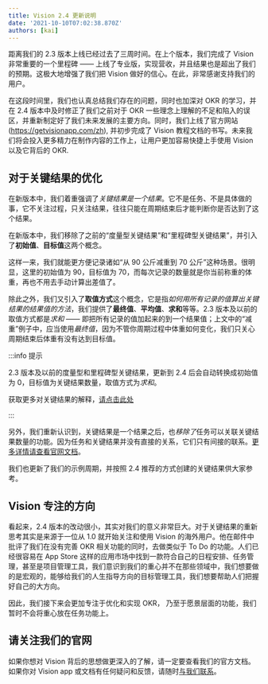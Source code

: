```yaml
---
title: Vision 2.4 更新说明
date: '2021-10-10T07:02:38.870Z'
authors: [kai]
---
```


距离我们的 2.3 版本上线已经过去了三周时间。在上个版本，我们完成了 Vision 非常重要的一个里程碑 —— 上线了专业版，实现营收，并且结果也是超出了我们的预期。这极大地增强了我们把 Vision 做好的信心。在此，非常感谢支持我们的用户。

<!--truncate-->

在这段时间里，我们也认真总结我们存在的问题，同时也加深对 OKR 的学习，并在 2.4 版本中及时修正了我们之前对于 OKR 一些理念上理解的不足和陷入的误区，并重新制定好了我们未来发展的主要方向。同时，我们上线了官方网站 (https://getvisionapp.com/zh), 并初步完成了 Vision 教程文档的书写。未来我们将会投入更多精力在制作内容的工作上，让用户更加容易快捷上手使用 Vision 以及它背后的 OKR.

## 对于关键结果的优化

在新版本中，我们着重强调了*关键结果是一个结果*。它不是任务、不是具体做的事，它不关注过程，只关注结果，往往只能在周期结束后才能判断你是否达到了这个结果。

在新版本中，我们移除了之前的“度量型关键结果”和“里程碑型关键结果”，并引入了**初始值**、**目标值**这两个概念。

这样一来，我们就能更方便记录诸如“从 90 公斤减重到 70 公斤”这种场景。很明显，这里的初始值为 90，目标值为 70，而每次记录的数量就是你当前称重的体重，再也不用去手动计算出差值了。

除此之外，我们又引入了**取值方式**这个概念，它是指*如何用所有记录的值算出关键结果的结果值的方法*，我们提供了**最终值**、**平均值**、**求和**等等。2.3 版本及以前的取值方式都是*求和* —— 即把所有记录的值加起来的到一个结果值；上文中的“减重”例子中，应当使用*最终值*，因为不管你周期过程中体重如何变化，我们只关心周期结束后体重有没有达到目标值。

:::info 提示

2.3 版本及以前的度量型和里程碑型关键结果，更新到 2.4 后会自动转换成初始值为 0，目标值为关键结果数量，取值方式为*求和*。

获取更多对关键结果的解释，[请点击此处](https://www.getvisionapp.com/zh/docs/okr-guide/key-results)

:::

另外，我们重新认识到，关键结果是一个结果之后，也*移除了*任务可以关联关键结果数量的功能。因为任务和关键结果并没有直接的关系，它们只有间接的联系。[更多详情请查看官网文档](https://www.getvisionapp.com/zh/docs)。

我们也更新了我们的示例周期，并按照 2.4 推荐的方式创建的关键结果供大家参考。

## Vision 专注的方向

看起来，2.4 版本的改动很小，其实对我们的意义非常巨大。对于关键结果的重新思考其实是来源于一位从 1.0 就开始关注和使用 Vision 的海外用户。他在邮件中批评了我们在没有完善 OKR 相关功能的同时，去做类似于 To Do 的功能。人们已经很容易在 App Store 这样的应用市场中找到一款符合自己的日程安排、任务管理，甚至是项目管理工具，我们意识到我们的重心并不在那些领域中，我们想要做的是宏观的，能够给我们的人生指导方向的目标管理工具，我们想要帮助人们把握好自己的大方向。

因此，我们接下来会更加专注于优化和实现 OKR， 乃至于愿景层面的功能，我们暂时不会将重心放在任务功能上。

## 请关注我们的官网

如果你想对 Vision 背后的思想做更深入的了解，请一定要查看我们的官方文档。如果你对 Vision app 或文档有任何疑问和反馈，请随时[与我们联系](https://www.getvisionapp.com/zh/about#%E8%81%94%E7%B3%BB%E6%96%B9%E5%BC%8F)。
